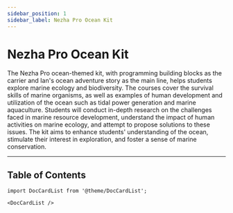 ```yaml
---
sidebar_position: 1
sidebar_label: Nezha Pro Ocean Kit
---
```


# Nezha Pro Ocean Kit

The Nezha Pro ocean-themed kit, with programming building blocks as the carrier and Ian's ocean adventure story as the main line, helps students explore marine ecology and biodiversity. The courses cover the survival skills of marine organisms, as well as examples of human development and utilization of the ocean such as tidal power generation and marine aquaculture. Students will conduct in-depth research on the challenges faced in marine resource development, understand the impact of human activities on marine ecology, and attempt to propose solutions to these issues. The kit aims to enhance students' understanding of the ocean, stimulate their interest in exploration, and foster a sense of marine conservation.

---
## Table of Contents

```mdx-code-block
import DocCardList from '@theme/DocCardList';

<DocCardList />
